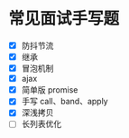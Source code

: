 # 常见面试手写题

- [x] 防抖节流
- [x] 继承
- [x] 冒泡机制
- [x] ajax
- [x] 简单版 promise
- [x] 手写 call、band、apply
- [x] 深浅拷贝
- [ ] 长列表优化
